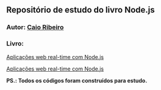## Repositório de estudo do livro Node.js

### Autor: [Caio Ribeiro](https://www.facebook.com/caio.ribeiro.pereira)

### Livro: 

[Aplicações web real-time com Node.js](http://cdn.shopify.com/s/files/1/0155/7645/products/nodejs-featured_large.png?v=1411486494)

[Aplicações web real-time com Node.js](http://www.casadocodigo.com.br/products/livro-nodejs)

**PS.: Todos os códigos foram construídos para estudo.**